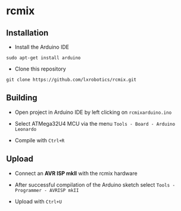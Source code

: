 # rcmix

## Installation

* Install the Arduino IDE

```
sudo apt-get install arduino
```
* Clone this repository

```
git clone https://github.com/lxrobotics/rcmix.git
```

## Building

* Open project in Arduino IDE by left clicking on `rcmixarduino.ino`

* Select ATMega32U4 MCU via the menu `Tools - Board - Arduino Leonardo`

* Compile with `Ctrl+R`

## Upload

* Connect an **AVR ISP mkII** with the rcmix hardware
 
* After successful compilation of the Arduino sketch select `Tools - Programmer - AVRISP mkII`
 
* Upload with `Ctrl+U`
